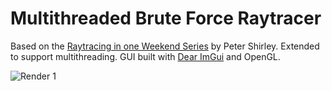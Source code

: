 # Multithreaded Brute Force Raytracer
Based on the [Raytracing in one Weekend Series](https://raytracing.github.io/) by Peter Shirley. 
Extended to support multithreading.
GUI built with [Dear ImGui](https://github.com/ocornut/imgui) and OpenGL.

![Render 1](https://github.com/eliasfuericht/RayTracing-Weekend/raw/main/RayTracing-Weekend/renders/RT7.jpg)
